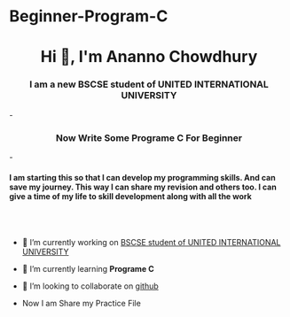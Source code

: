 # Beginner-Program-C
<h1 align="center">Hi 👋, I'm Ananno Chowdhury</h1>
<h3 align="center">I am a new BSCSE student of UNITED INTERNATIONAL UNIVERSITY</h3>
- <h3 align="center">Now Write Some Programe C For Beginner </h3>
<https://iconscout.com/lottie-animation/c-programming-language-6432324img aline="right" alt="coding" width="400" src="https://iconscout.com/lottie-animation/c-programming-language-6432324">
- <h4 >I am starting this so that I can develop my programming skills. And can save my journey. This way I can share my revision and others too. I can give a time of my life to skill development along with all the work</h3>

</br> </br>
- 🔭 I’m currently working on [BSCSE student of UNITED INTERNATIONAL UNIVERSITY](https://www.uiu.ac.bd/)

- 🌱 I’m currently learning **Programe C**

- 👯 I’m looking to collaborate on [github](https://github.com/ANANNOCHOWDHURY/ANANNOCHOWDHURY)
-    Now I am Share my Practice File

